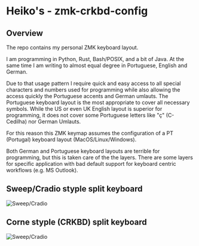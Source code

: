 # Heiko's - zmk-crkbd-config

## Overview

The repo contains my personal ZMK keyboard layout.

I am programming in Python, Rust, Bash/POSIX, and a bit of Java.
At the same time I am writing to almost equal degree in Portuguese, English
and German.

Due to that usage pattern I require quick and easy access to all special characters
and numbers used for programming while also allowing the access quickly the Portuguese
accents and German umlauts.
The Portuguese keyboard layout is the most appropriate to cover all necessary symbols.
While the US or even UK English layout is superior for programming, it does not cover
some Portuguese letters like "ç" (C-Cedilha) nor German Umlauts.

For this reason this ZMK keymap assumes the configuration of a PT (Portugal) keyboard
layout (MacOS/Linux/Windows).

Both German and Portuguese keyboard layouts are terrible for programming,
but this is taken care of the the layers. There are some layers for specific
application with bad default support for keyboard centric workflows
(e.g. MS Outlook).

## Sweep/Cradio styple split keyboard

![Sweep/Cradio](./img/cradio.svg)

## Corne styple (CRKBD) split keyboard

![Sweep/Cradio](./img/corne.svg)
